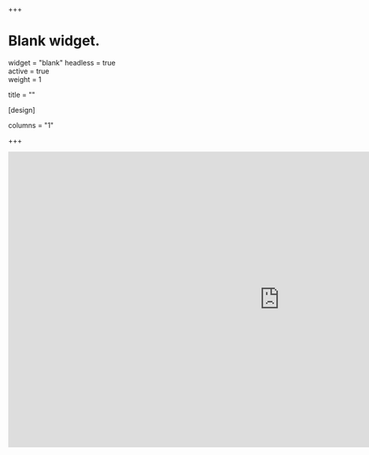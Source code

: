 +++
# Blank widget.
widget = "blank" 
headless = true  
active = true  
weight = 1  

title = ""

[design]

columns = "1"
  
+++



<iframe scrolling ="no" frameborder = "no" src="https://jbkunst.shinyapps.io/movid19-shiny/" style="width: 1100px; height: 600px" ></iframe>
